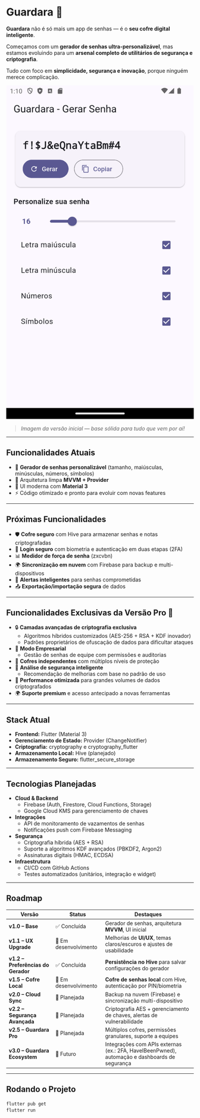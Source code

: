 # **Guardara 🔐**

**Guardara** não é só mais um app de senhas — é o **seu cofre digital inteligente**.  

Começamos com um **gerador de senhas ultra-personalizável**, mas estamos evoluindo para um **arsenal completo de utilitários de segurança e criptografia**.  

Tudo com foco em **simplicidade, segurança e inovação**, porque ninguém merece complicação.


![screenshot](docs/v1-home.png)  
> *Imagem da versão inicial — base sólida para tudo que vem por aí!*

---

## **Funcionalidades Atuais**
- 🔑 **Gerador de senhas personalizável** (tamanho, maiúsculas, minúsculas, números, símbolos)  
- 🧠 Arquitetura limpa **MVVM + Provider**  
- 🎨 UI moderna com **Material 3**  
- ⚡ Código otimizado e pronto para evoluir com novas features  

---

## **Próximas Funcionalidades**
- 🛡 **Cofre seguro** com Hive para armazenar senhas e notas criptografadas  
- 🔐 **Login seguro** com biometria e autenticação em duas etapas (2FA)  
- 📊 **Medidor de força de senha** (zxcvbn)  
- 🌍 **Sincronização em nuvem** com Firebase para backup e multi-dispositivos  
- 🔔 **Alertas inteligentes** para senhas comprometidas  
- 📤 **Exportação/importação segura** de dados  

---

## **Funcionalidades Exclusivas da Versão Pro 💎**
- 🔒 **Camadas avançadas de criptografia exclusiva**  
  - Algoritmos híbridos customizados (AES-256 + RSA + KDF inovador)  
  - Padrões proprietários de ofuscação de dados para dificultar ataques  
- 💼 **Modo Empresarial**  
  - Gestão de senhas de equipe com permissões e auditorias  
- 🔐 **Cofres independentes** com múltiplos níveis de proteção  
- 🧠 **Análise de segurança inteligente**  
  - Recomendação de melhorias com base no padrão de uso  
- 🚀 **Performance otimizada** para grandes volumes de dados criptografados  
- 🌍 **Suporte premium** e acesso antecipado a novas ferramentas  

---

## **Stack Atual**
- **Frontend:** Flutter (Material 3)  
- **Gerenciamento de Estado:** Provider (ChangeNotifier)  
- **Criptografia:** cryptography e cryptography_flutter  
- **Armazenamento Local:** Hive (planejado)  
- **Armazenamento Seguro:** flutter_secure_storage  

---

## **Tecnologias Planejadas**
- **Cloud & Backend**
  - Firebase (Auth, Firestore, Cloud Functions, Storage)
  - Google Cloud KMS para gerenciamento de chaves
- **Integrações**
  - API de monitoramento de vazamentos de senhas
  - Notificações push com Firebase Messaging
- **Segurança**
  - Criptografia híbrida (AES + RSA)
  - Suporte a algoritmos KDF avançados (PBKDF2, Argon2)
  - Assinaturas digitais (HMAC, ECDSA)
- **Infraestrutura**
  - CI/CD com GitHub Actions
  - Testes automatizados (unitários, integração e widget)

---

## **Roadmap**
| Versão | Status | Destaques |
|--------|--------|-----------|
| **v1.0 – Base** | ✅ Concluída | Gerador de senhas, arquitetura **MVVM**, UI inicial |
| **v1.1 – UX Upgrade** | 🔄 Em desenvolvimento | Melhorias de **UI/UX**, temas claros/escuros e ajustes de usabilidade |
| **v1.2 – Preferências do Gerador** | ✅ Concluída | **Persistência no Hive** para salvar configurações do gerador |
| **v1.5 – Cofre Local** | 🔄 Em desenvolvimento | **Cofre de senhas local** com Hive, autenticação por PIN/biometria |
| **v2.0 – Cloud Sync** | 📅 Planejada | Backup na nuvem (Firebase) e sincronização multi-dispositivo |
| **v2.2 – Segurança Avançada** | 📅 Planejada | Criptografia AES + gerenciamento de chaves, alertas de vulnerabilidade |
| **v2.5 – Guardara Pro** | 📅 Planejada | Múltiplos cofres, permissões granulares, suporte a equipes |
| **v3.0 – Guardara Ecosystem** | 📅 Futuro | Integrações com APIs externas (ex.: 2FA, HaveIBeenPwned), automação e dashboards de segurança |

---

## **Rodando o Projeto**
```bash
flutter pub get
flutter run
